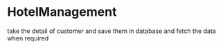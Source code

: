 # HotelManagement
take the detail of customer and save them in database and fetch the data when required
